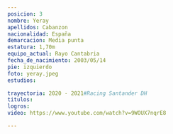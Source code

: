 ```yaml
---
posicion: 3
nombre: Yeray
apellidos: Cabanzon
nacionalidad: España
demarcacion: Media punta
estatura: 1,70m
equipo_actual: Rayo Cantabria
fecha_de_nacimiento: 2003/05/14
pie: izquierdo
foto: yeray.jpeg
estudios:

trayectoria: 2020 - 2021#Racing Santander DH
titulos:
logros: 
video: https://www.youtube.com/watch?v=9WOUX7nqrE8

---
```

